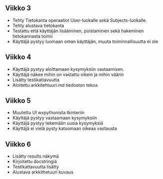 ## Viikko 3

- Tehty Tietokanta operaatiot User-luokalle sekä Subjects-luokalle.
- Tehty alustava tietokanta
- Testattu että käyttäjän lisääminen, poistaminen sekä hakeminen tietokannasta toimii
- Käyttäjä pystyy luomaan oman käyttäjän, muuta toiminnallisuutta ei ole

## Viikko 4

- Käyttäjä pystyy aloittamaan kysymyksiin vastaamisen.
- Käyttäjä näkee mihin on vastattu oikein ja mihin väärin
- Lisätty testikattavuutta
- Aloitettu arkkitehtuuri.md tiedoston tekoa

## Viikko 5

- Muutettu UI wxpythonista tkinteriin
- Käyttäjä pystyy vastaamaan kysymyksiin
- Käyttäjä pystyy tekemään uusia kysymyksiä
- Käyttäjä ei vielä pysty katsomaan oikeaa vastausta

## Viikko 6

- Lisätty results näkymä
- Kirjoitettu docstringiä
- Testikattavuutta lisätty
- Alustava arkkithetuuri kuvaus
